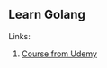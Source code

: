 ## Learn Golang

Links:
1. [Course from Udemy](https://www.udemy.com/learn-how-to-code/learn/v4/overview)
